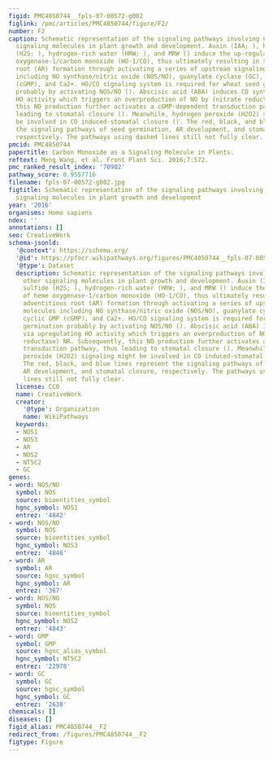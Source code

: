 ```yaml
---
figid: PMC4850744__fpls-07-00572-g002
figlink: /pmc/articles/PMC4850744/figure/F2/
number: F2
caption: Schematic representation of the signaling pathways involving CO and other
  signaling molecules in plant growth and development. Auxin (IAA; ), hydrogen sulfide
  (H2S; ), hydrogen-rich water (HRW; ), and MRW () induce the up-regulation of heme
  oxygenase-1/carbon monoxide (HO-1/CO), thus ultimately resulting in the adventitious
  root (AR) formation through activating a series of upstream signaling molecules
  including NO synthase/nitric oxide (NOS/NO), guanylate cyclase (GC), cyclic GMP
  (cGMP), and Ca2+. HO/CO signaling system is required for wheat seed germination
  probably by activating NOS/NO (). Abscisic acid (ABA) induces CO synthetic via upregulating
  HO activity which triggers an overproduction of NO by (nitrate reductase) NR. Subsequently,
  this NO production further activates a cGMP-dependent transduction pathway, thus
  leading to stomatal closure (). Meanwhile, hydrogen peroxide (H2O2) signaling might
  be involved in CO induced-stomatal closure (). The red, black, and blue lines represent
  the signaling pathways of seed germination, AR development, and stomatal closure,
  respectively. The pathways using dashed lines still not fully clear.
pmcid: PMC4850744
papertitle: Carbon Monoxide as a Signaling Molecule in Plants.
reftext: Meng Wang, et al. Front Plant Sci. 2016;7:572.
pmc_ranked_result_index: '70902'
pathway_score: 0.9557716
filename: fpls-07-00572-g002.jpg
figtitle: Schematic representation of the signaling pathways involving CO and other
  signaling molecules in plant growth and development
year: '2016'
organisms: Homo sapiens
ndex: ''
annotations: []
seo: CreativeWork
schema-jsonld:
  '@context': https://schema.org/
  '@id': https://pfocr.wikipathways.org/figures/PMC4850744__fpls-07-00572-g002.html
  '@type': Dataset
  description: Schematic representation of the signaling pathways involving CO and
    other signaling molecules in plant growth and development. Auxin (IAA; ), hydrogen
    sulfide (H2S; ), hydrogen-rich water (HRW; ), and MRW () induce the up-regulation
    of heme oxygenase-1/carbon monoxide (HO-1/CO), thus ultimately resulting in the
    adventitious root (AR) formation through activating a series of upstream signaling
    molecules including NO synthase/nitric oxide (NOS/NO), guanylate cyclase (GC),
    cyclic GMP (cGMP), and Ca2+. HO/CO signaling system is required for wheat seed
    germination probably by activating NOS/NO (). Abscisic acid (ABA) induces CO synthetic
    via upregulating HO activity which triggers an overproduction of NO by (nitrate
    reductase) NR. Subsequently, this NO production further activates a cGMP-dependent
    transduction pathway, thus leading to stomatal closure (). Meanwhile, hydrogen
    peroxide (H2O2) signaling might be involved in CO induced-stomatal closure ().
    The red, black, and blue lines represent the signaling pathways of seed germination,
    AR development, and stomatal closure, respectively. The pathways using dashed
    lines still not fully clear.
  license: CC0
  name: CreativeWork
  creator:
    '@type': Organization
    name: WikiPathways
  keywords:
  - NOS1
  - NOS3
  - AR
  - NOS2
  - NT5C2
  - GC
genes:
- word: NOS/NO
  symbol: NOS
  source: bioentities_symbol
  hgnc_symbol: NOS1
  entrez: '4842'
- word: NOS/NO
  symbol: NOS
  source: bioentities_symbol
  hgnc_symbol: NOS3
  entrez: '4846'
- word: AR
  symbol: AR
  source: hgnc_symbol
  hgnc_symbol: AR
  entrez: '367'
- word: NOS/NO
  symbol: NOS
  source: bioentities_symbol
  hgnc_symbol: NOS2
  entrez: '4843'
- word: GMP
  symbol: GMP
  source: hgnc_alias_symbol
  hgnc_symbol: NT5C2
  entrez: '22978'
- word: GC
  symbol: GC
  source: hgnc_symbol
  hgnc_symbol: GC
  entrez: '2638'
chemicals: []
diseases: []
figid_alias: PMC4850744__F2
redirect_from: /figures/PMC4850744__F2
figtype: Figure
---
```

